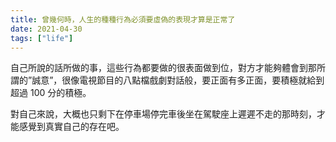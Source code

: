 ```yaml
---
title: 曾幾何時，人生的種種行為必須要虛偽的表現才算是正常了
date: 2021-04-30
tags: ["life"]
---
```



自己所說的話所做的事，這些行為都要做的很表面做到位，對方才能夠體會到那所謂的”誠意”，很像電視節目的八點檔戲劇對話般，要正面有多正面，要積極就給到超過 100 分的積極。

對自己來說，大概也只剩下在停車場停完車後坐在駕駛座上遲遲不走的那時刻，才能感覺到真實自己的存在吧。
